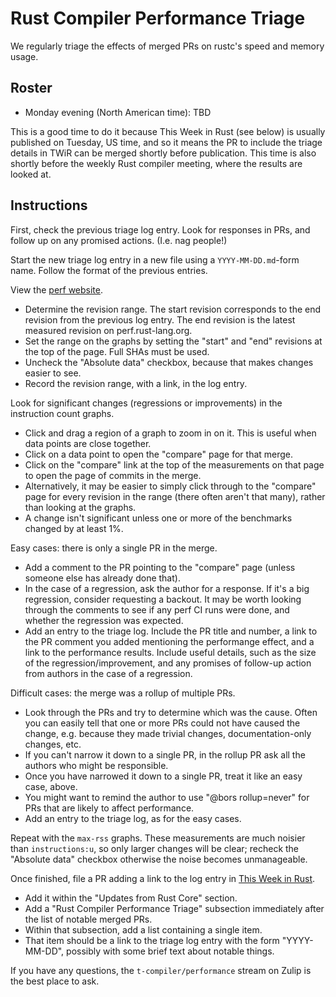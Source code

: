 # Rust Compiler Performance Triage

We regularly triage the effects of merged PRs on rustc's speed and memory
usage.

## Roster

- Monday evening (North American time): TBD

This is a good time to do it because This Week in Rust (see below) is usually
published on Tuesday, US time, and so it means the PR to include the triage
details in TWiR can be merged shortly before publication. This time is also
shortly before the weekly Rust compiler meeting, where the results are looked
at.

## Instructions

First, check the previous triage log entry. Look for responses in PRs, and
follow up on any promised actions. (I.e. nag people!)

Start the new triage log entry in a new file using a `YYYY-MM-DD.md`-form name.
Follow the format of the previous entries.

View the [perf website](https://perf.rust-lang.org).

- Determine the revision range. The start revision corresponds to the end
  revision from the previous log entry. The end revision is the latest measured
  revision on perf.rust-lang.org.
- Set the range on the graphs by setting the "start" and "end" revisions at
  the top of the page. Full SHAs must be used.
- Uncheck the "Absolute data" checkbox, because that makes changes easier to
  see.
- Record the revision range, with a link, in the log entry.

Look for significant changes (regressions or improvements) in the instruction
count graphs.
- Click and drag a region of a graph to zoom in on it. This is useful when data
  points are close together.
- Click on a data point to open the "compare" page for that merge.
- Click on the "compare" link at the top of the measurements on that page to
  open the page of commits in the merge.
- Alternatively, it may be easier to simply click through to the "compare" page
  for every revision in the range (there often aren't that many), rather than
  looking at the graphs.
- A change isn't significant unless one or more of the benchmarks changed by at
  least 1%.

Easy cases: there is only a single PR in the merge.
- Add a comment to the PR pointing to the "compare" page (unless someone else
  has already done that).
- In the case of a regression, ask the author for a response. If it's a big
  regression, consider requesting a backout. It may be worth looking through
  the comments to see if any perf CI runs were done, and whether the
  regression was expected.
- Add an entry to the triage log. Include the PR title and number, a link to
  the PR comment you added mentioning the performange effect, and a link to the
  performance results. Include useful details, such as the size of the
  regression/improvement, and any promises of follow-up action from authors in
  the case of a regression.

Difficult cases: the merge was a rollup of multiple PRs.
- Look through the PRs and try to determine which was the cause. Often you
  can easily tell that one or more PRs could not have caused the change, e.g.
  because they made trivial changes, documentation-only changes, etc.
- If you can't narrow it down to a single PR, in the rollup PR ask all the
  authors who might be responsible.
- Once you have narrowed it down to a single PR, treat it like an easy case,
  above.
- You might want to remind the author to use "@bors rollup=never" for PRs
  that are likely to affect performance.
- Add an entry to the triage log, as for the easy cases.

Repeat with the `max-rss` graphs. These measurements are much noisier than
`instructions:u`, so only larger changes will be clear; recheck the "Absolute
data" checkbox otherwise the noise becomes unmanageable.

Once finished, file a PR adding a link to the log entry in [This Week in
Rust](https://github.com/emberian/this-week-in-rust/).
- Add it within the "Updates from Rust Core" section.
- Add a "Rust Compiler Performance Triage" subsection immediately after the
  list of notable merged PRs.
- Within that subsection, add a list containing a single item.
- That item should be a link to the triage log entry with the form
  "YYYY-MM-DD", possibly with some brief text about notable things.

If you have any questions, the `t-compiler/performance` stream on Zulip is the
best place to ask.

